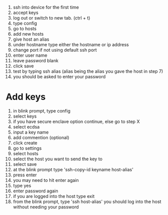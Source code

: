  1. ssh into device for the first time
 1. accept keys
 1. log out or switch to new tab. (ctrl + t)
 1. type config
 1. go to hosts
 1. add new hosts
 1. give host an alias 
 1. under hostname type either the hostname or ip address
 1. change port if not using default ssh port
 1. enter user name
 1. leave password blank
 1. click save
 1. test by typing ssh alias (alias being the alias you gave the host in step 7)
 1. you should be asked to enter your password

# Add keys

1. in blink prompt, type config
1. select keys
1. if you have secure enclave option continue, else go to step X
1. select ecdsa
1. input a key name
1. add commention (optional)
1. click create
1. go to settings
1. select hosts
1. select the host you want to send the key to
1. select save
1. at the blink prompt type 'ssh-copy-id keyname host-alias'
1. press enter
1. you may need to hit enter again
1. type yes
1. enter password again
1. if you are logged into the host type exit
1. from the blink prompt, type 'ssh host-alias' you should log into the host without needing your password


